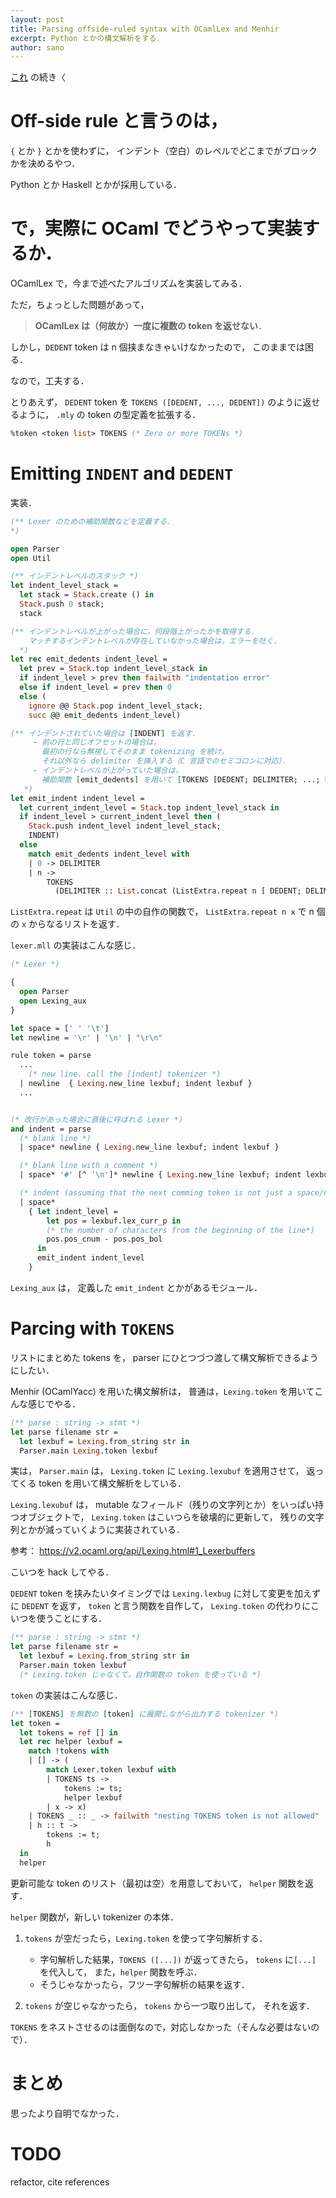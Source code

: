 ```yaml
---
layout: post
title: Parsing offside-ruled syntax with OCamlLex and Menhir
excerpt: Python とかの構文解析をする．
author: sano
---
```


[これ](/blog/2022/10/13/parsing-offside-ruled-syntax.html) の続き〈

# Off-side rule と言うのは，

`{` とか `}`
とかを使わずに，
インデント（空白）のレベルでどこまでがブロックかを決めるやつ．

Python とか Haskell とかが採用している．

# で，実際に OCaml でどうやって実装するか．

OCamlLex で，今まで述べたアルゴリズムを実装してみる．

ただ，ちょっとした問題があって，

> **OCamlLex は（何故か）一度に複数の token を返せない**．

しかし，`DEDENT` token は n 個挟まなきゃいけなかったので，
このままでは困る．

なので，工夫する．

とりあえず，
`DEDENT` token
を
`TOKENS ([DEDENT, ..., DEDENT])`
のように返せるように，
`.mly` の token の型定義を拡張する．

```ocaml
%token <token list> TOKENS (* Zero or more TOKENs *)
```

# Emitting `INDENT` and `DEDENT`

実装．

```ocaml
(** Lexer のための補助関数などを定義する．
*)

open Parser
open Util

(** インデントレベルのスタック *)
let indent_level_stack =
  let stack = Stack.create () in
  Stack.push 0 stack;
  stack

(** インデントレベルが上がった場合に，何段階上がったかを取得する．
    マッチするインデントレベルが存在していなかった場合は，エラーを吐く．
  *)
let rec emit_dedents indent_level =
  let prev = Stack.top indent_level_stack in
  if indent_level > prev then failwith "indentation error"
  else if indent_level = prev then 0
  else (
    ignore @@ Stack.pop indent_level_stack;
    succ @@ emit_dedents indent_level)

(** インデントされていた場合は [INDENT] を返す．
     - 前の行と同じオフセットの場合は，
       最初の行なら無視してそのまま tokenizing を続け，
       それ以外なら delimiter を挿入する（C 言語でのセミコロンに対応）．
     - インデントレベルが上がっていた場合は，
       補助関数 [emit_dedents] を用いて [TOKENS [DEDENT; DELIMITER; ...; DEDENT; DELIMITER]] を返す．
   *)
let emit_indent indent_level =
  let current_indent_level = Stack.top indent_level_stack in
  if indent_level > current_indent_level then (
    Stack.push indent_level indent_level_stack;
    INDENT)
  else
    match emit_dedents indent_level with
    | 0 -> DELIMITER
    | n ->
        TOKENS
          (DELIMITER :: List.concat (ListExtra.repeat n [ DEDENT; DELIMITER ]))
```

`ListExtra.repeat` は `Util` の中の自作の関数で，
`ListExtra.repeat n x` で
n 個の `x` からなるリストを返す．

`lexer.mll`
の実装はこんな感じ．

```ocaml
(* Lexer *)

{
  open Parser
  open Lexing_aux
}

let space = [' ' '\t']
let newline = '\r' | '\n' | "\r\n"

rule token = parse
  ...
    (* new line. call the [indent] tokenizer *)
  | newline  { Lexing.new_line lexbuf; indent lexbuf }
  ...


(* 改行があった場合に直後に呼ばれる Lexer *)
and indent = parse
  (* blank line *)
  | space* newline { Lexing.new_line lexbuf; indent lexbuf }

  (* blank line with a comment *)
  | space* '#' [^ '\n']* newline { Lexing.new_line lexbuf; indent lexbuf }

  (* indent (assuming that the next comming token is not just a space/newline/comment) *)
  | space*
    { let indent_level =
        let pos = lexbuf.lex_curr_p in
        (* the number of characters from the beginning of the line*)
        pos.pos_cnum - pos.pos_bol
      in
      emit_indent indent_level
    }
```

`Lexing_aux` は，
定義した
`emit_indent` とかがあるモジュール．

# Parcing with `TOKENS`

リストにまとめた tokens を，
parser にひとつづつ渡して構文解析できるようにしたい．

Menhir (OCamlYacc) を用いた構文解析は，
普通は，`Lexing.token` を用いてこんな感じでやる．

```ocaml
(** parse : string -> stmt *)
let parse filename str =
  let lexbuf = Lexing.from_string str in
  Parser.main Lexing.token lexbuf
```

実は，
`Parser.main` は，
`Lexing.token` に `Lexing.lexubuf` を適用させて，
返ってくる token を用いて構文解析をしている．

`Lexing.lexubuf` は，
mutable なフィールド（残りの文字列とか）をいっぱい持つオブジェクトで，
`Lexing.token` はこいつらを破壊的に更新して，
残りの文字列とかが減っていくように実装されている．

参考：
<https://v2.ocaml.org/api/Lexing.html#1_Lexerbuffers>

こいつを hack してやる．

`DEDENT`
token を挟みたいタイミングでは
`Lexing.lexbug`
に対して変更を加えずに
`DEDENT`
を返す，
`token` と言う関数を自作して，
`Lexing.token`
の代わりにこいつを使うことにする．

```ocaml
(** parse : string -> stmt *)
let parse filename str =
  let lexbuf = Lexing.from_string str in
  Parser.main token lexbuf
  (* Lexing.token じゃなくて，自作関数の token を使っている *)
```

`token` の実装はこんな感じ．

```ocaml
(** [TOKENS] を無数の [token] に展開しながら出力する tokenizer *)
let token =
  let tokens = ref [] in
  let rec helper lexbuf =
    match !tokens with
    | [] -> (
        match Lexer.token lexbuf with
        | TOKENS ts ->
            tokens := ts;
            helper lexbuf
        | x -> x)
    | TOKENS _ :: _ -> failwith "nesting TOKENS token is not allowed"
    | h :: t ->
        tokens := t;
        h
  in
  helper
```

更新可能な token のリスト（最初は空）を用意しておいて，
`helper` 関数を返す．

`helper` 関数が，新しい tokenizer の本体．

1. `tokens` が空だったら，`Lexing.token` を使って字句解析する．

   - 字句解析した結果，`TOKENS ([...])` が返ってきたら，
     `tokens` に`[...]` を代入して，
     また，`helper` 関数を呼ぶ．
   - そうじゃなかったら，フツー字句解析の結果を返す．

2. `tokens` が空じゃなかったら，
   `tokens` から一つ取り出して，
   それを返す．

`TOKENS` をネストさせるのは面倒なので，対応しなかった（そんな必要はないので）．

# まとめ

思ったより自明でなかった．

# TODO

refactor,
cite references
